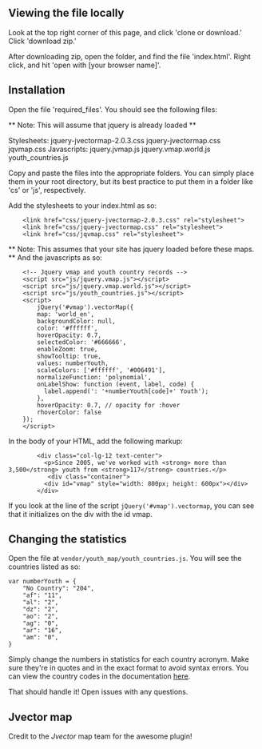 ## Viewing the file locally

Look at the top right corner of this page, and click 'clone or download.' Click 'download zip.'

After downloading zip, open the folder, and find the file 'index.html'. Right click, and hit 'open with [your browser name]'.

## Installation

Open the file 'required_files'. You should see the following files:

** Note: This will assume that jquery is already loaded **

Stylesheets:
jquery-jvectormap-2.0.3.css
jquery-jvectormap.css
jqvmap.css
Javascripts:
jquery.jvmap.js
jquery.vmap.world.js
youth_countries.js

Copy and paste the files into the appropriate folders. You can simply place them in your root directory, but its best practice to put them in a folder like 'cs' or 'js', respectively.

Add the stylesheets to your index.html as so:
```
    <link href="css/jquery-jvectormap-2.0.3.css" rel="stylesheet">
    <link href="css/jquery-jvectormap.css" rel="stylesheet">
    <link href="css/jqvmap.css" rel="stylesheet">
```

** Note: This assumes that your site has jquery loaded before these maps. **
And the javascripts as so:
```
    <!-- Jquery vmap and youth country records -->
    <script src="js/jquery.vmap.js"></script>
    <script src="js/jquery.vmap.world.js"></script>
    <script src="js/youth_countries.js"></script>
    <script>
        jQuery('#vmap').vectorMap({
        map: 'world_en',
        backgroundColor: null,
        color: '#ffffff',
        hoverOpacity: 0.7,
        selectedColor: '#666666',
        enableZoom: true,
        showTooltip: true,
        values: numberYouth,
        scaleColors: ['#ffffff', '#006491'],
        normalizeFunction: 'polynomial',
        onLabelShow: function (event, label, code) {
          label.append(': '+numberYouth[code]+' Youth');
        },            
        hoverOpacity: 0.7, // opacity for :hover
        rhoverColor: false
    });
    </script>
```

In the body of your HTML, add the following markup:
```
        <div class="col-lg-12 text-center">
          <p>Since 2005, we've worked with <strong> more than 3,500</strong> youth from <strong>117</strong> countries.</p>
           <div class="container">
          <div id="vmap" style="width: 800px; height: 600px"></div>
        </div>
```

If you look at the line of the script `jQuery('#vmap').vectormap`, you can see that it initializes on the div with the id vmap.


## Changing the statistics

Open the file at `vendor/youth_map/youth_countries.js`. You will see the countries listed as so:

```
var numberYouth = {
    "No Country": "204",
    "af": "11",
    "al": "2",
    "dz": "2",
    "ao": "2",
    "ag": "0",
    "ar": "16",
    "am": "0",
}
```


Simply change the numbers in statistics for each country acronym. Make sure they're in quotes and in the exact format to avoid syntax errors. You can view the country codes in the documentation [here](http://jvectormap.com/maps/world/world/).

That should handle it! Open issues with any questions.


## Jvector map
Credit to the *Jvector* map team for the awesome plugin!